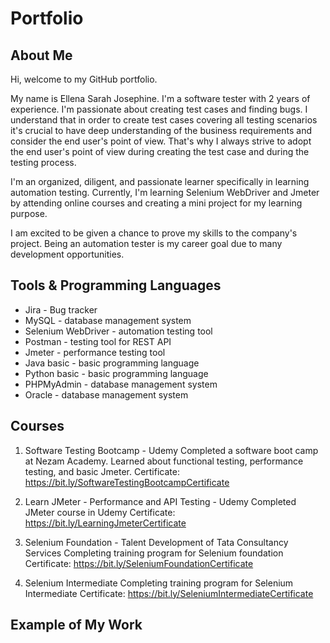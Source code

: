 # Portfolio
## About Me
Hi, welcome to my GitHub portfolio. 

My name is Ellena Sarah Josephine. I'm a software tester with 2 years of experience. I'm passionate about creating test cases and finding bugs. I understand that in order to create test cases covering all testing scenarios it's crucial to have deep understanding of the business requirements and consider the end user's point of view. That's why I always strive to adopt the end user's point of view during creating the test case and during the testing process.

I'm an organized, diligent, and passionate learner specifically in learning automation testing. Currently, I'm learning Selenium WebDriver and Jmeter by attending online courses and creating a mini project for my learning purpose.

I am excited to be given a chance to prove my skills to the company's project. Being an automation tester is my career goal due to many development opportunities.


## Tools & Programming Languages
* Jira - Bug tracker
* MySQL - database management system
* Selenium WebDriver - automation testing tool
* Postman - testing tool for REST API
* Jmeter - performance testing tool
* Java basic - basic programming language
* Python basic - basic programming language
* PHPMyAdmin - database management system
* Oracle - database management system


## Courses
1. Software Testing Bootcamp - Udemy
   Completed a software boot camp at Nezam Academy.
   Learned about functional testing, performance testing, and basic Jmeter.
   Certificate: https://bit.ly/SoftwareTestingBootcampCertificate

2. Learn JMeter - Performance and API Testing - Udemy
   Completed JMeter course in Udemy
   Certificate: https://bit.ly/LearningJmeterCertificate

3. Selenium Foundation - Talent Development of Tata Consultancy Services
   Completing training program for Selenium foundation
   Certificate: https://bit.ly/SeleniumFoundationCertificate
   
4. Selenium Intermediate
   Completing training program for Selenium Intermediate
   Certificate: https://bit.ly/SeleniumIntermediateCertificate 


## Example of My Work


